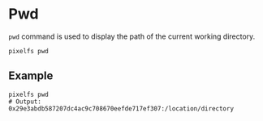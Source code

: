 # Pwd

`pwd` command is used to display the path of the current working directory.

```shell
pixelfs pwd
```

## Example

```shell
pixelfs pwd
# Output: 0x29e3abdb587207dc4ac9c708670eefde717ef307:/location/directory
```
